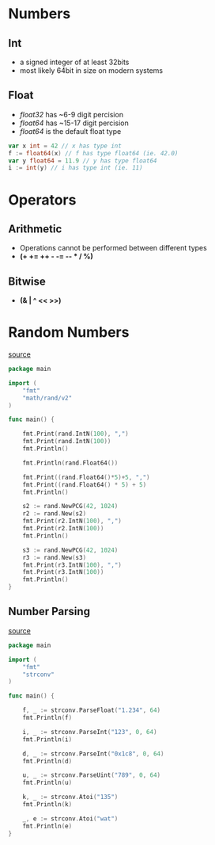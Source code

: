 # Numbers
## Int
- a signed integer of at least 32bits
- most likely 64bit in size on modern systems

## Float
- *float32* has ~6-9 digit percision
- *float64* has ~15-17 digit percision
- *float64* is the default float type

```go
var x int = 42 // x has type int
f := float64(x) // f has type float64 (ie. 42.0)
var y float64 = 11.9 // y has type float64
i := int(y) // i has type int (ie. 11)
```

# Operators
## Arithmetic
- Operations cannot be performed between different types
- **(+ += ++ - -= -- * / %)**

## Bitwise
- **(& | ^ << >>)**

# Random Numbers
[source](https://gobyexample.com/random-numbers)

```go
package main

import (
    "fmt"
    "math/rand/v2"
)

func main() {

    fmt.Print(rand.IntN(100), ",")
    fmt.Print(rand.IntN(100))
    fmt.Println()

    fmt.Println(rand.Float64())

    fmt.Print((rand.Float64()*5)+5, ",")
    fmt.Print((rand.Float64() * 5) + 5)
    fmt.Println()

    s2 := rand.NewPCG(42, 1024)
    r2 := rand.New(s2)
    fmt.Print(r2.IntN(100), ",")
    fmt.Print(r2.IntN(100))
    fmt.Println()

    s3 := rand.NewPCG(42, 1024)
    r3 := rand.New(s3)
    fmt.Print(r3.IntN(100), ",")
    fmt.Print(r3.IntN(100))
    fmt.Println()
}
```

## Number Parsing
[source](https://gobyexample.com/number-parsing)

```go
package main

import (
    "fmt"
    "strconv"
)

func main() {

    f, _ := strconv.ParseFloat("1.234", 64)
    fmt.Println(f)

    i, _ := strconv.ParseInt("123", 0, 64)
    fmt.Println(i)

    d, _ := strconv.ParseInt("0x1c8", 0, 64)
    fmt.Println(d)

    u, _ := strconv.ParseUint("789", 0, 64)
    fmt.Println(u)

    k, _ := strconv.Atoi("135")
    fmt.Println(k)

    _, e := strconv.Atoi("wat")
    fmt.Println(e)
}
```
